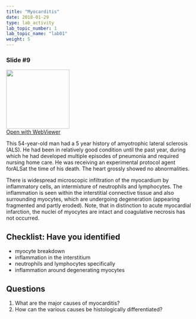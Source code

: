 ```yaml
---
title: "Myocarditis"
date: 2018-01-29
type: lab_activity
lab_topic_number: 1
lab_topic_name: "lab01"
weight: 5
---
```

<div class="entrybody">
<h3>Slide #9</h3>

<div class="thumbnail"><a href="http://virtualslides.cumc.columbia.edu/3475.svs/view.apml?" target="_blank"><img alt="" src="http://pathologylab.ccnmtl.columbia.edu/assets/images/slide_3475.jpg" width="170" height="159" class="mt-image-left"></a><br><a href="http://virtualslides.cumc.columbia.edu/3475.svs/view.apml?" target="_blank">Open with WebViewer</a></div>

<p>This 54-year-old man had a 5 year history of amyotrophic lateral sclerosis (ALS). He had been in relatively good condition until the past year, during which he had developed multiple episodes of pneumonia and required nursing home care. He was receiving an experimental protocol agent for<span class="caps">ALS</span>at the time of his death. The heart grossly showed no abnormalities.</p>

<p>There is widespread microscopic infiltration of the myocardium by inflammatory cells, an intermixture of neutrophils and lymphocytes. The inflammation is seen within the interstitial connective tissue and also surrounding myocytes, which are undergoing degeneration (appearing fragmented and partly eroded). Note, that in distinction to acute myocardial infarction, the nuclei of myocytes are intact and coagulative necrosis has not occurred.<br clear="all"></p>

<h2>Checklist: Have you identified</h2>


<ul class="checklist">
<li>myocyte breakdown</li>
<li>inflammation in the interstitium</li>
<li>neutrophils and lymphocytes specifically</li>
<li>inflammation around degenerating myocytes</li>
</ul>



<h2>Questions</h2>


<ol>
<li>What are the major causes of myocarditis?</li>
<li>How can the various causes be histologically differentiated?</li>
</ol>


						
</div>

